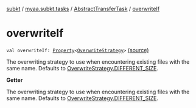 [subkt](../../index.md) / [myaa.subkt.tasks](../index.md) / [AbstractTransferTask](index.md) / [overwriteIf](./overwrite-if.md)

# overwriteIf

`val overwriteIf: `[`Property`](https://docs.gradle.org/current/javadoc/org/gradle/api/provider/Property.html)`<`[`OverwriteStrategy`](../-overwrite-strategy/index.md)`>` [(source)](https://github.com/Myaamori/SubKt/blob/master/src/main/kotlin/myaa/subkt/tasks/tasks.kt#L1570)

The overwriting strategy to use when encountering existing files with the same name.
Defaults to [OverwriteStrategy.DIFFERENT_SIZE](../-overwrite-strategy/-d-i-f-f-e-r-e-n-t_-s-i-z-e.md).

**Getter**

The overwriting strategy to use when encountering existing files with the same name.
Defaults to [OverwriteStrategy.DIFFERENT_SIZE](../-overwrite-strategy/-d-i-f-f-e-r-e-n-t_-s-i-z-e.md).

